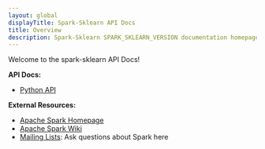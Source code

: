 ```yaml
---
layout: global
displayTitle: Spark-Sklearn API Docs
title: Overview
description: Spark-Sklearn SPARK_SKLEARN_VERSION documentation homepage
---
```


Welcome to the spark-sklearn API Docs!

**API Docs:**

* [Python API](api/python/index.html)

**External Resources:**

* [Apache Spark Homepage](http://spark.apache.org)
* [Apache Spark Wiki](https://cwiki.apache.org/confluence/display/SPARK)
* [Mailing Lists](http://spark.apache.org/mailing-lists.html): Ask questions about Spark here
